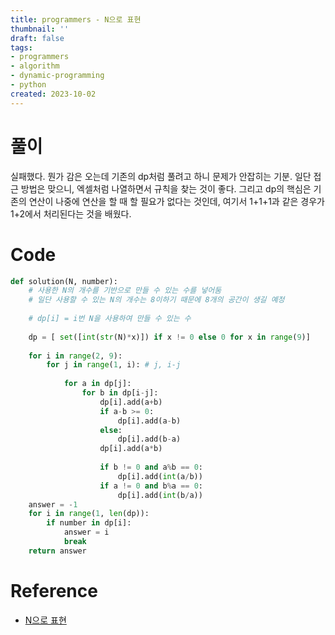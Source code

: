 ```yaml
---
title: programmers - N으로 표현
thumbnail: ''
draft: false
tags:
- programmers
- algorithm
- dynamic-programming
- python
created: 2023-10-02
---
```


# 풀이

실패했다. 뭔가 감은 오는데 기존의 dp처럼 풀려고 하니 문제가 안잡히는 기분. 일단 접근 방법은 맞으니, 엑셀처럼 나열하면서 규칙을 찾는 것이 좋다. 그리고 dp의 핵심은 기존의 연산이 나중에 연산을 할 때 할 필요가 없다는 것인데, 여기서 1+1+1과 같은 경우가 1+2에서 처리된다는 것을 배웠다.

# Code

````python
def solution(N, number):
    # 사용한 N의 개수를 기반으로 만들 수 있는 수를 넣어둠
    # 일단 사용할 수 있는 N의 개수는 8이하기 때문에 8개의 공간이 생길 예정
    
    # dp[i] = i번 N을 사용하여 만들 수 있는 수
    
    dp = [ set([int(str(N)*x)]) if x != 0 else 0 for x in range(9)]
    
    for i in range(2, 9):
        for j in range(1, i): # j, i-j
            
            for a in dp[j]:
                for b in dp[i-j]:
                    dp[i].add(a+b)
                    if a-b >= 0:
                        dp[i].add(a-b)
                    else:
                        dp[i].add(b-a)
                    dp[i].add(a*b)
                    
                    if b != 0 and a%b == 0:
                        dp[i].add(int(a/b))
                    if a != 0 and b%a == 0:
                        dp[i].add(int(b/a))
    answer = -1
    for i in range(1, len(dp)):
        if number in dp[i]:
            answer = i
            break
    return answer
````

# Reference

* [N으로 표현](https://programmers.co.kr/learn/courses/30/lessons/42895)
